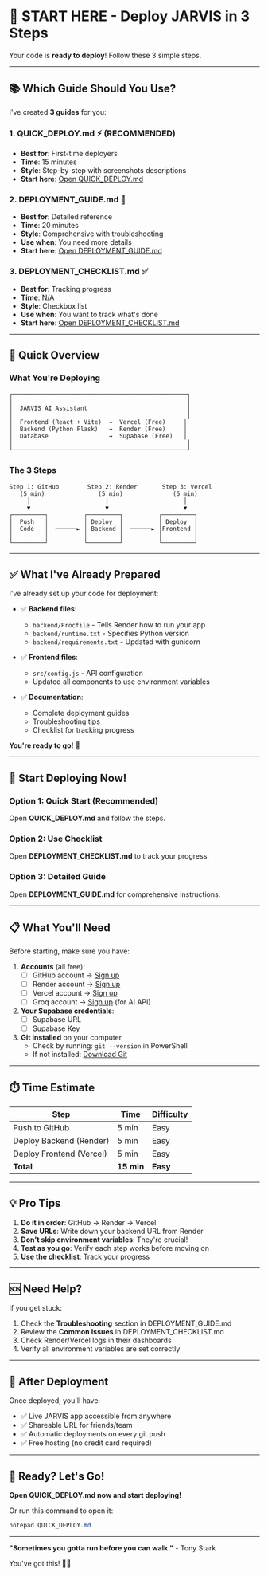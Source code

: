 # 🚀 START HERE - Deploy JARVIS in 3 Steps

Your code is **ready to deploy**! Follow these 3 simple steps.

---

## 📚 Which Guide Should You Use?

I've created **3 guides** for you:

### 1. **QUICK_DEPLOY.md** ⚡ (RECOMMENDED)
   - **Best for**: First-time deployers
   - **Time**: 15 minutes
   - **Style**: Step-by-step with screenshots descriptions
   - **Start here**: [Open QUICK_DEPLOY.md](./QUICK_DEPLOY.md)

### 2. **DEPLOYMENT_GUIDE.md** 📖
   - **Best for**: Detailed reference
   - **Time**: 20 minutes
   - **Style**: Comprehensive with troubleshooting
   - **Use when**: You need more details
   - **Start here**: [Open DEPLOYMENT_GUIDE.md](./DEPLOYMENT_GUIDE.md)

### 3. **DEPLOYMENT_CHECKLIST.md** ✅
   - **Best for**: Tracking progress
   - **Time**: N/A
   - **Style**: Checkbox list
   - **Use when**: You want to track what's done
   - **Start here**: [Open DEPLOYMENT_CHECKLIST.md](./DEPLOYMENT_CHECKLIST.md)

---

## 🎯 Quick Overview

### What You're Deploying

```
┌─────────────────────────────────────────────────┐
│                                                 │
│  JARVIS AI Assistant                            │
│                                                 │
│  Frontend (React + Vite)  →  Vercel (Free)     │
│  Backend (Python Flask)   →  Render (Free)     │
│  Database                 →  Supabase (Free)   │
│                                                 │
└─────────────────────────────────────────────────┘
```

### The 3 Steps

```
Step 1: GitHub        Step 2: Render       Step 3: Vercel
   (5 min)               (5 min)              (5 min)
     │                     │                     │
     ▼                     ▼                     ▼
┌─────────┐          ┌─────────┐          ┌─────────┐
│  Push   │          │ Deploy  │          │ Deploy  │
│  Code   │  ──────► │ Backend │  ──────► │Frontend │
│         │          │         │          │         │
└─────────┘          └─────────┘          └─────────┘
```

---

## ✅ What I've Already Prepared

I've already set up your code for deployment:

- ✅ **Backend files**:
  - `backend/Procfile` - Tells Render how to run your app
  - `backend/runtime.txt` - Specifies Python version
  - `backend/requirements.txt` - Updated with gunicorn

- ✅ **Frontend files**:
  - `src/config.js` - API configuration
  - Updated all components to use environment variables

- ✅ **Documentation**:
  - Complete deployment guides
  - Troubleshooting tips
  - Checklist for tracking progress

**You're ready to go!** 🎉

---

## 🚀 Start Deploying Now!

### Option 1: Quick Start (Recommended)
Open **QUICK_DEPLOY.md** and follow the steps.

### Option 2: Use Checklist
Open **DEPLOYMENT_CHECKLIST.md** to track your progress.

### Option 3: Detailed Guide
Open **DEPLOYMENT_GUIDE.md** for comprehensive instructions.

---

## 📋 What You'll Need

Before starting, make sure you have:

1. **Accounts** (all free):
   - [ ] GitHub account → [Sign up](https://github.com/signup)
   - [ ] Render account → [Sign up](https://render.com/register)
   - [ ] Vercel account → [Sign up](https://vercel.com/signup)
   - [ ] Groq account → [Sign up](https://console.groq.com) (for AI API)

2. **Your Supabase credentials**:
   - [ ] Supabase URL
   - [ ] Supabase Key

3. **Git installed** on your computer
   - Check by running: `git --version` in PowerShell
   - If not installed: [Download Git](https://git-scm.com/download/win)

---

## ⏱️ Time Estimate

| Step | Time | Difficulty |
|------|------|------------|
| Push to GitHub | 5 min | Easy |
| Deploy Backend (Render) | 5 min | Easy |
| Deploy Frontend (Vercel) | 5 min | Easy |
| **Total** | **15 min** | **Easy** |

---

## 💡 Pro Tips

1. **Do it in order**: GitHub → Render → Vercel
2. **Save URLs**: Write down your backend URL from Render
3. **Don't skip environment variables**: They're crucial!
4. **Test as you go**: Verify each step works before moving on
5. **Use the checklist**: Track your progress

---

## 🆘 Need Help?

If you get stuck:

1. Check the **Troubleshooting** section in DEPLOYMENT_GUIDE.md
2. Review the **Common Issues** in DEPLOYMENT_CHECKLIST.md
3. Check Render/Vercel logs in their dashboards
4. Verify all environment variables are set correctly

---

## 🎉 After Deployment

Once deployed, you'll have:

- ✅ Live JARVIS app accessible from anywhere
- ✅ Shareable URL for friends/team
- ✅ Automatic deployments on every git push
- ✅ Free hosting (no credit card required)

---

## 🚀 Ready? Let's Go!

**Open QUICK_DEPLOY.md now and start deploying!**

Or run this command to open it:
```powershell
notepad QUICK_DEPLOY.md
```

---

**"Sometimes you gotta run before you can walk."** - Tony Stark

You've got this! 💪🚀
